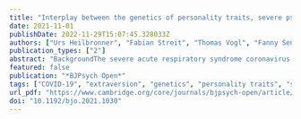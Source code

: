 ```yaml
---
title: "Interplay between the genetics of personality traits, severe psychiatric disorders and COVID-19 host genetics in the susceptibility to SARS-CoV-2 infection"
date: 2021-11-01
publishDate: 2022-11-29T15:07:45.328033Z
authors: ["Urs Heilbronner", "Fabian Streit", "Thomas Vogl", "Fanny Senner", "Sabrina K. Schaupp", "Daniela Reich-Erkelenz", "Sergi Papiol", "Mojtaba Oraki Kohshour", "Farahnaz Klöhn-Saghatolislam", "Janos L. Kalman", "Maria Heilbronner", "Katrin Gade", "Ashley L. Comes", "Monika Budde", "Till F. M. Andlauer", "Heike Anderson-Schmidt", "Kristina Adorjan", "Til Stürmer", "Adrian Loerbroks", "Manfred Amelang", "Eric Poisel", "Jerome Foo", "Stefanie Heilmann-Heimbach", "Andreas J. Forstner", "Franziska Degenhardt", "Jörg Zimmermann", "Jens Wiltfang", "Martin von Hagen", "Carsten Spitzer", "Max Schmauss", "Eva Reininghaus", "Jens Reimer", "Carsten Konrad", "Georg Juckel", "Fabian U. Lang", "Markus Jäger", "Christian Figge", "Andreas J. Fallgatter", "Detlef E. Dietrich", "Udo Dannlowski", "Bernhardt T. Baune", "Volker Arolt", "Ion-George Anghelescu", "Markus M. Nöthen", "Stephanie H. Witt", "Ole A. Andreassen", "Chi-Hua Chen", "Peter Falkai", "Marcella Rietschel", "Thomas G. Schulze", "Eva C. Schulte"]
publication_types: ["2"]
abstract: "BackgroundThe severe acute respiratory syndrome coronavirus 2 (SARS-CoV-2) pandemic, with its impact on our way of life, is affecting our experiences and mental health. Notably, individuals with mental disorders have been reported to have a higher risk of contracting SARS-CoV-2. Personality traits could represent an important determinant of preventative health behaviour and, therefore, the risk of contracting the virus.AimsWe examined overlapping genetic underpinnings between major psychiatric disorders, personality traits and susceptibility to SARS-CoV-2 infection.MethodLinkage disequilibrium score regression was used to explore the genetic correlations of coronavirus disease 2019 (COVID-19) susceptibility with psychiatric disorders and personality traits based on data from the largest available respective genome-wide association studies (GWAS). In two cohorts (the PsyCourse (n = 1346) and the HeiDE (n = 3266) study), polygenic risk scores were used to analyse if a genetic association between, psychiatric disorders, personality traits and COVID-19 susceptibility exists in individual-level data.ResultsWe observed no significant genetic correlations of COVID-19 susceptibility with psychiatric disorders. For personality traits, there was a significant genetic correlation for COVID-19 susceptibility with extraversion (P = 1.47 × 10−5; genetic correlation 0.284). Yet, this was not reflected in individual-level data from the PsyCourse and HeiDE studies.ConclusionsWe identified no significant correlation between genetic risk factors for severe psychiatric disorders and genetic risk for COVID-19 susceptibility. Among the personality traits, extraversion showed evidence for a positive genetic association with COVID-19 susceptibility, in one but not in another setting. Overall, these findings highlight a complex contribution of genetic and non-genetic components in the interaction between COVID-19 susceptibility and personality traits or mental disorders."
featured: false
publication: "*BJPsych Open*"
tags: ["COVID-19", "extraversion", "genetics", "personality traits", "severe mental disorders"]
url_pdf: "https://www.cambridge.org/core/journals/bjpsych-open/article/interplay-between-the-genetics-of-personality-traits-severe-psychiatric-disorders-and-covid19-host-genetics-in-the-susceptibility-to-sarscov2-infection/95D09C1BBA29302FB931C19A84C86D27#"
doi: "10.1192/bjo.2021.1030"
---
```


